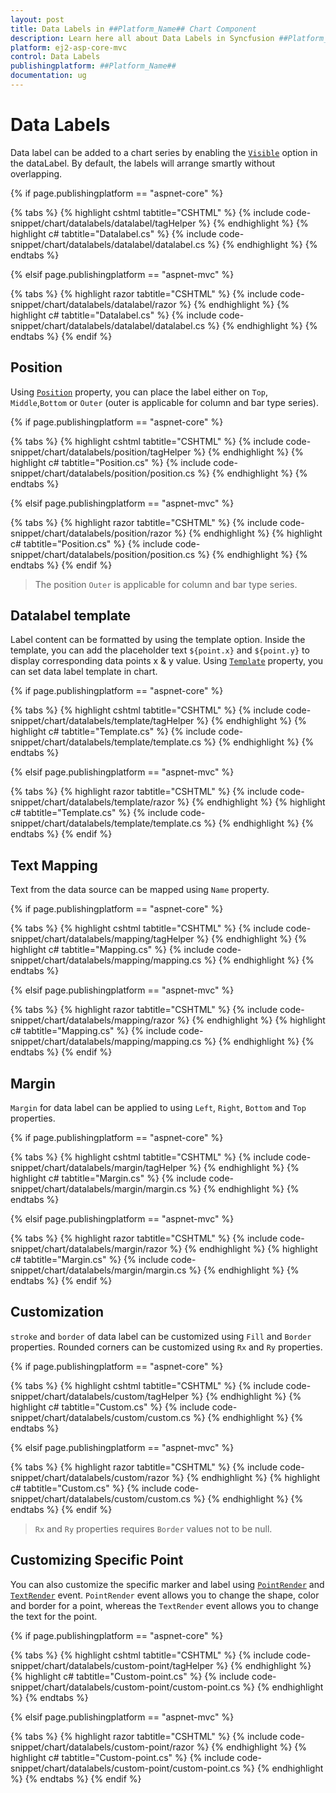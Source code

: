 ```yaml
---
layout: post
title: Data Labels in ##Platform_Name## Chart Component
description: Learn here all about Data Labels in Syncfusion ##Platform_Name## Chart component of Syncfusion Essential JS 2 and more.
platform: ej2-asp-core-mvc
control: Data Labels
publishingplatform: ##Platform_Name##
documentation: ug
---
```



# Data Labels

Data label can be added to a chart series by enabling the [`Visible`](https://help.syncfusion.com/cr/aspnetcore-js2/Syncfusion.EJ2.Charts.ChartSeries.html#Syncfusion_EJ2_Charts_ChartSeries_Marker)
option in the dataLabel. By default, the labels will arrange smartly without overlapping.

{% if page.publishingplatform == "aspnet-core" %}

{% tabs %}
{% highlight cshtml tabtitle="CSHTML" %}
{% include code-snippet/chart/datalabels/datalabel/tagHelper %}
{% endhighlight %}
{% highlight c# tabtitle="Datalabel.cs" %}
{% include code-snippet/chart/datalabels/datalabel/datalabel.cs %}
{% endhighlight %}
{% endtabs %}

{% elsif page.publishingplatform == "aspnet-mvc" %}

{% tabs %}
{% highlight razor tabtitle="CSHTML" %}
{% include code-snippet/chart/datalabels/datalabel/razor %}
{% endhighlight %}
{% highlight c# tabtitle="Datalabel.cs" %}
{% include code-snippet/chart/datalabels/datalabel/datalabel.cs %}
{% endhighlight %}
{% endtabs %}
{% endif %}



## Position

Using [`Position`](https://help.syncfusion.com/cr/aspnetcore-js2/Syncfusion.EJ2.Charts.ChartSeries.html#Syncfusion_EJ2_Charts_ChartSeries_Marker) property, you can place the label either on
`Top`, `Middle`,`Bottom` or `Outer` (outer is applicable for column and bar type series).

{% if page.publishingplatform == "aspnet-core" %}

{% tabs %}
{% highlight cshtml tabtitle="CSHTML" %}
{% include code-snippet/chart/datalabels/position/tagHelper %}
{% endhighlight %}
{% highlight c# tabtitle="Position.cs" %}
{% include code-snippet/chart/datalabels/position/position.cs %}
{% endhighlight %}
{% endtabs %}

{% elsif page.publishingplatform == "aspnet-mvc" %}

{% tabs %}
{% highlight razor tabtitle="CSHTML" %}
{% include code-snippet/chart/datalabels/position/razor %}
{% endhighlight %}
{% highlight c# tabtitle="Position.cs" %}
{% include code-snippet/chart/datalabels/position/position.cs %}
{% endhighlight %}
{% endtabs %}
{% endif %}



> The position `Outer` is applicable for column and bar type series.

## Datalabel template

Label content can be formatted by using the template option. Inside the template, you can add the placeholder text
`${point.x}` and `${point.y}` to display corresponding data points x & y value.
Using [`Template`](https://help.syncfusion.com/cr/aspnetcore-js2/Syncfusion.EJ2.Charts.ChartDataLabelSettings.html#Syncfusion_EJ2_Charts_ChartDataLabelSettings_Template) property, you can set data label template
in chart.

{% if page.publishingplatform == "aspnet-core" %}

{% tabs %}
{% highlight cshtml tabtitle="CSHTML" %}
{% include code-snippet/chart/datalabels/template/tagHelper %}
{% endhighlight %}
{% highlight c# tabtitle="Template.cs" %}
{% include code-snippet/chart/datalabels/template/template.cs %}
{% endhighlight %}
{% endtabs %}

{% elsif page.publishingplatform == "aspnet-mvc" %}

{% tabs %}
{% highlight razor tabtitle="CSHTML" %}
{% include code-snippet/chart/datalabels/template/razor %}
{% endhighlight %}
{% highlight c# tabtitle="Template.cs" %}
{% include code-snippet/chart/datalabels/template/template.cs %}
{% endhighlight %}
{% endtabs %}
{% endif %}



## Text Mapping

Text from the data source can be mapped using `Name` property.

{% if page.publishingplatform == "aspnet-core" %}

{% tabs %}
{% highlight cshtml tabtitle="CSHTML" %}
{% include code-snippet/chart/datalabels/mapping/tagHelper %}
{% endhighlight %}
{% highlight c# tabtitle="Mapping.cs" %}
{% include code-snippet/chart/datalabels/mapping/mapping.cs %}
{% endhighlight %}
{% endtabs %}

{% elsif page.publishingplatform == "aspnet-mvc" %}

{% tabs %}
{% highlight razor tabtitle="CSHTML" %}
{% include code-snippet/chart/datalabels/mapping/razor %}
{% endhighlight %}
{% highlight c# tabtitle="Mapping.cs" %}
{% include code-snippet/chart/datalabels/mapping/mapping.cs %}
{% endhighlight %}
{% endtabs %}
{% endif %}



## Margin

`Margin` for data label can be applied to using `Left`, `Right`, `Bottom` and `Top` properties.

{% if page.publishingplatform == "aspnet-core" %}

{% tabs %}
{% highlight cshtml tabtitle="CSHTML" %}
{% include code-snippet/chart/datalabels/margin/tagHelper %}
{% endhighlight %}
{% highlight c# tabtitle="Margin.cs" %}
{% include code-snippet/chart/datalabels/margin/margin.cs %}
{% endhighlight %}
{% endtabs %}

{% elsif page.publishingplatform == "aspnet-mvc" %}

{% tabs %}
{% highlight razor tabtitle="CSHTML" %}
{% include code-snippet/chart/datalabels/margin/razor %}
{% endhighlight %}
{% highlight c# tabtitle="Margin.cs" %}
{% include code-snippet/chart/datalabels/margin/margin.cs %}
{% endhighlight %}
{% endtabs %}
{% endif %}



## Customization

`stroke` and `border` of data label can be customized using `Fill` and `Border` properties. Rounded corners
can be customized using `Rx` and `Ry` properties.

{% if page.publishingplatform == "aspnet-core" %}

{% tabs %}
{% highlight cshtml tabtitle="CSHTML" %}
{% include code-snippet/chart/datalabels/custom/tagHelper %}
{% endhighlight %}
{% highlight c# tabtitle="Custom.cs" %}
{% include code-snippet/chart/datalabels/custom/custom.cs %}
{% endhighlight %}
{% endtabs %}

{% elsif page.publishingplatform == "aspnet-mvc" %}

{% tabs %}
{% highlight razor tabtitle="CSHTML" %}
{% include code-snippet/chart/datalabels/custom/razor %}
{% endhighlight %}
{% highlight c# tabtitle="Custom.cs" %}
{% include code-snippet/chart/datalabels/custom/custom.cs %}
{% endhighlight %}
{% endtabs %}
{% endif %}



> `Rx` and `Ry` properties requires `Border` values not to be null.

## Customizing Specific Point

You can also customize the specific marker and label using
[`PointRender`](https://help.syncfusion.com/cr/aspnetcore-js2/Syncfusion.EJ2.Charts.Chart.html#Syncfusion_EJ2_Charts_Chart_PointRender) and
[`TextRender`](https://help.syncfusion.com/cr/aspnetcore-js2/Syncfusion.EJ2.Charts.Chart.html#Syncfusion_EJ2_Charts_Chart_TextRender) event.
 `PointRender` event allows you to change the shape, color and border for a point, whereas the `TextRender` event
allows you to change the text for the point.

{% if page.publishingplatform == "aspnet-core" %}

{% tabs %}
{% highlight cshtml tabtitle="CSHTML" %}
{% include code-snippet/chart/datalabels/custom-point/tagHelper %}
{% endhighlight %}
{% highlight c# tabtitle="Custom-point.cs" %}
{% include code-snippet/chart/datalabels/custom-point/custom-point.cs %}
{% endhighlight %}
{% endtabs %}

{% elsif page.publishingplatform == "aspnet-mvc" %}

{% tabs %}
{% highlight razor tabtitle="CSHTML" %}
{% include code-snippet/chart/datalabels/custom-point/razor %}
{% endhighlight %}
{% highlight c# tabtitle="Custom-point.cs" %}
{% include code-snippet/chart/datalabels/custom-point/custom-point.cs %}
{% endhighlight %}
{% endtabs %}
{% endif %}

